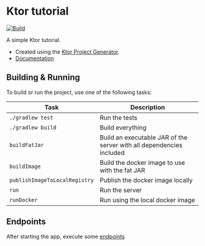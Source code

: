 # Ktor tutorial

[![Build](https://github.com/applethepeanut/tutorial-ktor/actions/workflows/build.yml/badge.svg)](https://github.com/applethepeanut/tutorial-ktor/actions/workflows/build.yml)

A simple Ktor tutorial.

- Created using the [Ktor Project Generator](https://start.ktor.io).
- [Documentation](https://ktor.io/docs/home.html)

## Building & Running

To build or run the project, use one of the following tasks:

| Task                          | Description                                                          |
| -------------------------------|---------------------------------------------------------------------- |
| `./gradlew test`              | Run the tests                                                        |
| `./gradlew build`             | Build everything                                                     |
| `buildFatJar`                 | Build an executable JAR of the server with all dependencies included |
| `buildImage`                  | Build the docker image to use with the fat JAR                       |
| `publishImageToLocalRegistry` | Publish the docker image locally                                     |
| `run`                         | Run the server                                                       |
| `runDocker`                   | Run using the local docker image                                     |

## Endpoints

After starting the app, execute some [endpoints](./http.md)